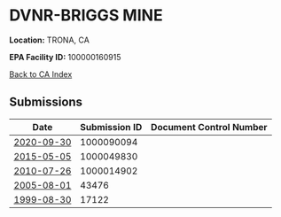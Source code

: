 # DVNR-BRIGGS MINE

**Location:** TRONA, CA

**EPA Facility ID:** 100000160915

[Back to CA Index](../../index.md)

## Submissions

| Date | Submission ID | Document Control Number |
|------|--------------|-------------------------|
| [2020-09-30](submissions/1000090094.md) | 1000090094 |  |
| [2015-05-05](submissions/1000049830.md) | 1000049830 |  |
| [2010-07-26](submissions/1000014902.md) | 1000014902 |  |
| [2005-08-01](submissions/43476.md) | 43476 |  |
| [1999-08-30](submissions/17122.md) | 17122 |  |
